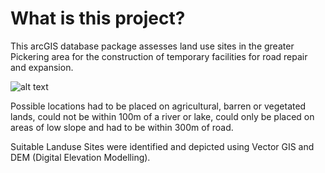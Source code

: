 # What is this project?
This arcGIS database package assesses land use sites in the greater Pickering area for the construction of temporary facilities for road repair and expansion. 

![alt text](http://i.imgur.com/QWafrKx.jpg)

Possible locations had to be placed on agricultural, barren or vegetated lands, could not be within 100m of a river or lake, could only be placed on areas of low slope and had to be within 300m of road.


Suitable Landuse Sites were identified and depicted using Vector GIS and DEM (Digital Elevation Modelling). 
